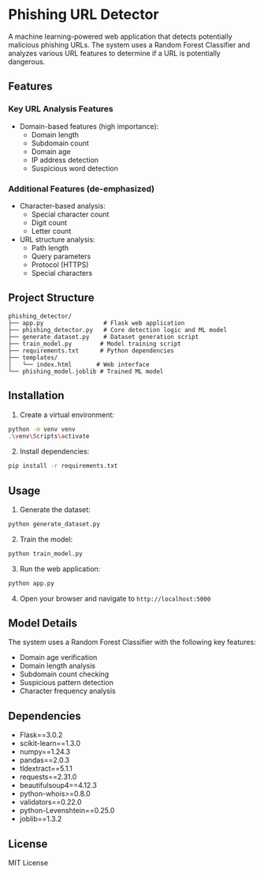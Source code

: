 # Phishing URL Detector

A machine learning-powered web application that detects potentially malicious phishing URLs. The system uses a Random Forest Classifier and analyzes various URL features to determine if a URL is potentially dangerous.

## Features

### Key URL Analysis Features
- Domain-based features (high importance):
  - Domain length
  - Subdomain count
  - Domain age
  - IP address detection
  - Suspicious word detection

### Additional Features (de-emphasized)
- Character-based analysis:
  - Special character count
  - Digit count
  - Letter count
- URL structure analysis:
  - Path length
  - Query parameters
  - Protocol (HTTPS)
  - Special characters

## Project Structure

```
phishing_detector/
├── app.py                 # Flask web application
├── phishing_detector.py   # Core detection logic and ML model
├── generate_dataset.py    # Dataset generation script
├── train_model.py        # Model training script
├── requirements.txt      # Python dependencies
├── templates/
│   └── index.html       # Web interface
└── phishing_model.joblib # Trained ML model
```

## Installation

1. Create a virtual environment:
```bash
python -m venv venv
.\venv\Scripts\activate
```

2. Install dependencies:
```bash
pip install -r requirements.txt
```

## Usage

1. Generate the dataset:
```bash
python generate_dataset.py
```

2. Train the model:
```bash
python train_model.py
```

3. Run the web application:
```bash
python app.py
```

4. Open your browser and navigate to `http://localhost:5000`

## Model Details

The system uses a Random Forest Classifier with the following key features:
- Domain age verification
- Domain length analysis
- Subdomain count checking
- Suspicious pattern detection
- Character frequency analysis

## Dependencies

- Flask==3.0.2
- scikit-learn==1.3.0
- numpy==1.24.3
- pandas==2.0.3
- tldextract==5.1.1
- requests==2.31.0
- beautifulsoup4==4.12.3
- python-whois>=0.8.0
- validators==0.22.0
- python-Levenshtein==0.25.0
- joblib==1.3.2

## License

MIT License
